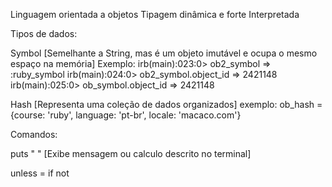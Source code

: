 Linguagem orientada a objetos
Tipagem dinâmica e forte
Interpretada

Tipos de dados:

Symbol [Semelhante a String, mas é um objeto imutável e ocupa o mesmo espaço na memória]
Exemplo:
irb(main):023:0> ob2_symbol
=> :ruby_symbol
irb(main):024:0> ob2_symbol.object_id
=> 2421148
irb(main):025:0> ob_symbol.object_id
=> 2421148



Hash [Representa uma coleção de dados organizados]
exemplo: ob_hash = {course: 'ruby', language: 'pt-br', locale: 'macaco.com'}


Comandos:

puts " " [Exibe mensagem ou calculo descrito no terminal]

unless = if not
